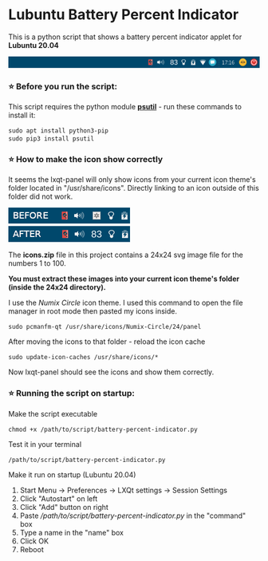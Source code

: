 # Lubuntu Battery Percent Indicator
This is a python script that shows a battery percent indicator applet for **Lubuntu 20.04**

![Screenshot](/screenshot.png)

### ⭐ Before you run the script:
This script requires the python module **[psutil](https://github.com/giampaolo/psutil/blob/master/INSTALL.rst)** - run these commands to install it:
    
    sudo apt install python3-pip
    sudo pip3 install psutil


### ⭐ How to make the icon show correctly
It seems the lxqt-panel will only show icons from your current icon theme's folder located in "/usr/share/icons". Directly linking to an icon outside of this folder did not work.

![Screenshot2](/before-after.png)

The **icons.zip** file in this project contains a 24x24 svg image file for the numbers 1 to 100. 

**You must extract these images into your current icon theme's folder (inside the 24x24 directory).**

I use the *Numix Circle* icon theme. I used this command to open the file manager in root mode then pasted my icons inside.

    sudo pcmanfm-qt /usr/share/icons/Numix-Circle/24/panel

After moving the icons to that folder - reload the icon cache

    sudo update-icon-caches /usr/share/icons/*

Now lxqt-panel should see the icons and show them correctly.


### ⭐ Running the script on startup:

Make the script executable

    chmod +x /path/to/script/battery-percent-indicator.py
    
Test it in your terminal

    /path/to/script/battery-percent-indicator.py
    
Make it run on startup (Lubuntu 20.04)
1. Start Menu -> Preferences -> LXQt settings -> Session Settings
2. Click "Autostart" on left
3. Click "Add" button on right
4. Paste */path/to/script/battery-percent-indicator.py* in the "command" box
5. Type a name in the "name" box
5. Click OK
6. Reboot
